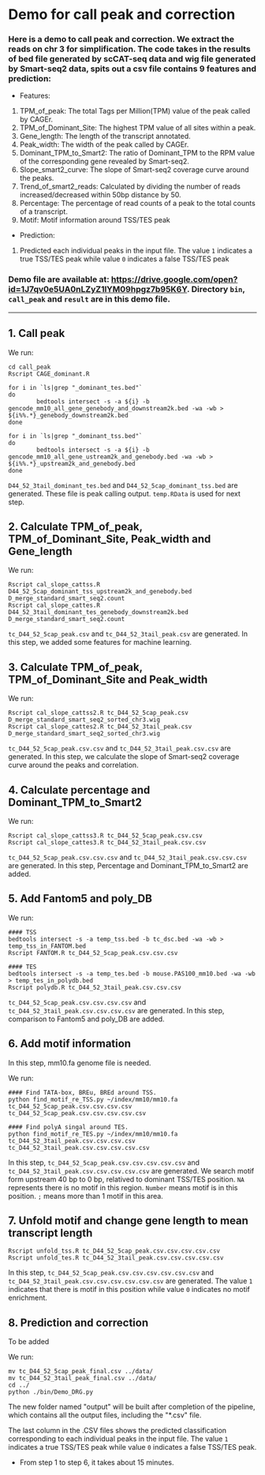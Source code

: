 # Demo for call peak and correction


### Here is a demo to call peak and correction. We extract the reads on chr 3 for simplification. The code takes in the results of bed file generated by scCAT-seq data and wig file generated by Smart-seq2 data, spits out a csv file contains 9 features and prediction:



* Features:
1) TPM_of_peak: The total Tags per Million(TPM) value of the peak called by CAGEr.
2) TPM_of_Dominant_Site: The highest TPM value of all sites within a peak.
3) Gene_length: The length of the transcript annotated.
4) Peak_width: The width of the peak called by CAGEr.
5) Dominant_TPM_to_Smart2: The ratio of Dominant_TPM to the RPM value of the corresponding gene revealed by Smart-seq2.
6) Slope_smart2_curve: The slope of Smart-seq2 coverage curve around the peaks.
7) Trend_of_smart2_reads: Calculated by dividing the number of reads increased/decreased within 50bp distance by 50.
8) Percentage: The percentage of read counts of a peak to the total counts of a transcript.
9) Motif: Motif information around TSS/TES peak

* Prediction:  
1) Predicted each individual peaks in the input file. The value `1` indicates a true TSS/TES peak while value `0` indicates a false TSS/TES peak

### Demo file are available at: https://drive.google.com/open?id=1J7qv0e5UA0nLZyZ1lYM09hpgz7b95K6Y. Directory `bin`, `call_peak` and `result` are in this demo file.
---
## 1. Call peak

We run:

```
cd call_peak
Rscript CAGE_dominant.R

for i in `ls|grep "_dominant_tes.bed"`
do
        bedtools intersect -s -a ${i} -b gencode_mm10_all_gene_genebody_and_downstream2k.bed -wa -wb > ${i%%.*}_genebody_downstream2k.bed
done

for i in `ls|grep "_dominant_tss.bed"`
do 
        bedtools intersect -s -a ${i} -b gencode_mm10_all_gene_ustream2k_and_genebody.bed -wa -wb > ${i%%.*}_upstream2k_and_genebody.bed
done 
```

`D44_52_3tail_dominant_tes.bed` and `D44_52_5cap_dominant_tss.bed` are generated. These file is peak calling output. `temp.RData` is used for next step.



## 2. Calculate TPM_of_peak, TPM_of_Dominant_Site, Peak_width and Gene_length

We run:

```
Rscript cal_slope_cattss.R D44_52_5cap_dominant_tss_upstream2k_and_genebody.bed D_merge_standard_smart_seq2.count
Rscript cal_slope_cattes.R D44_52_3tail_dominant_tes_genebody_downstream2k.bed D_merge_standard_smart_seq2.count
```

`tc_D44_52_5cap_peak.csv` and `tc_D44_52_3tail_peak.csv` are generated. In this step, we added some features for machine learning.



## 3. Calculate TPM_of_peak, TPM_of_Dominant_Site and Peak_width

We run:

```
Rscript cal_slope_cattss2.R tc_D44_52_5cap_peak.csv D_merge_standard_smart_seq2_sorted_chr3.wig
Rscript cal_slope_cattes2.R tc_D44_52_3tail_peak.csv  D_merge_standard_smart_seq2_sorted_chr3.wig
```

`tc_D44_52_5cap_peak.csv.csv` and `tc_D44_52_3tail_peak.csv.csv` are generated. In this step, we calculate the slope of Smart-seq2 coverage curve around the peaks and correlation.



## 4. Calculate percentage and Dominant_TPM_to_Smart2

We run:

```
Rscript cal_slope_cattss3.R tc_D44_52_5cap_peak.csv.csv
Rscript cal_slope_cattes3.R tc_D44_52_3tail_peak.csv.csv
```

`tc_D44_52_5cap_peak.csv.csv.csv` and `tc_D44_52_3tail_peak.csv.csv.csv` are generated. In this step, Percentage and Dominant_TPM_to_Smart2 are added.

## 5. Add Fantom5 and poly_DB

We run:

```
#### TSS
bedtools intersect -s -a temp_tss.bed -b tc_dsc.bed -wa -wb > temp_tss_in_FANTOM.bed
Rscript FANTOM.R tc_D44_52_5cap_peak.csv.csv.csv

#### TES
bedtools intersect -s -a temp_tes.bed -b mouse.PAS100_mm10.bed -wa -wb > temp_tes_in_polydb.bed
Rscript polydb.R tc_D44_52_3tail_peak.csv.csv.csv
```

`tc_D44_52_5cap_peak.csv.csv.csv.csv` and `tc_D44_52_3tail_peak.csv.csv.csv.csv` are generated. In this step, comparison to Fantom5 and poly_DB are added.

## 6. Add motif information

In this step, mm10.fa genome file is needed. 

We run:

```
#### Find TATA-box, BREu, BREd around TSS.
python find_motif_re_TSS.py ~/index/mm10/mm10.fa tc_D44_52_5cap_peak.csv.csv.csv.csv tc_D44_52_5cap_peak.csv.csv.csv.csv.csv

#### Find polyA singal around TES.
python find_motif_re_TES.py ~/index/mm10/mm10.fa tc_D44_52_3tail_peak.csv.csv.csv.csv tc_D44_52_3tail_peak.csv.csv.csv.csv.csv
```

In this step, `tc_D44_52_5cap_peak.csv.csv.csv.csv.csv` and `tc_D44_52_3tail_peak.csv.csv.csv.csv.csv` are generated. We search motif form upstream 40 bp to 0 bp, relatived to dominant TSS/TES position. `NA` represents there is no motif in this region. `Number` means motif is in this position. `;` means more than 1 motif in this area. 


## 7. Unfold motif and change gene length to mean transcript length

```
Rscript unfold_tss.R tc_D44_52_5cap_peak.csv.csv.csv.csv.csv
Rscript unfold_tes.R tc_D44_52_3tail_peak.csv.csv.csv.csv.csv
```

In this step, `tc_D44_52_5cap_peak.csv.csv.csv.csv.csv.csv` and `tc_D44_52_3tail_peak.csv.csv.csv.csv.csv.csv` are generated. The value `1` indicates that there is motif in this position while value `0` indicates no motif enrichment.

## 8. Prediction and correction

To be added

We run:

```
mv tc_D44_52_5cap_peak_final.csv ../data/
mv tc_D44_52_3tail_peak_final.csv ../data/
cd ../
python ./bin/Demo_DRG.py
```

The new folder named "output" will be built after completion of the pipeline, which contains all the output files, including the "\*.csv" file. 

The last column in the .CSV files shows the predicted classification corresponding to each individual peaks in the input file. The value `1` indicates a true TSS/TES peak while value `0` indicates a false TSS/TES peak.


* From step 1 to step 6, it takes about 15 minutes.








